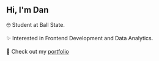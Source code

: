 ## Hi, I'm Dan

  🤓 Student at Ball State. <br/> <br/>
  ✨ Interested in Frontend Development and Data Analytics. <br/> <br/>
  🤪 Check out my [portfolio](https://danchepkwony.com)
